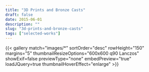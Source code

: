 ```yaml
---
title: "3D Prints and Bronze Casts"
draft: false
date: 2015-06-01
description: ""
slug: "3d-prints-and-bronze-casts"
tags: ["selected-works"]
---
```


{{< gallery match="images/*" sortOrder="desc" rowHeight="150" margins="5" thumbnailResizeOptions="600x600 q90 Lanczos" showExif=false previewType="none" embedPreview="true" loadJQuery=true thumbnailHoverEffect="enlarge" >}}
